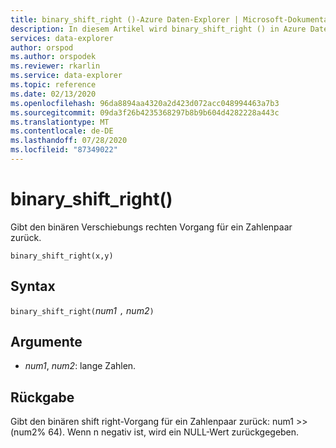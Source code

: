 ```yaml
---
title: binary_shift_right ()-Azure Daten-Explorer | Microsoft-Dokumentation
description: In diesem Artikel wird binary_shift_right () in Azure Daten-Explorer beschrieben.
services: data-explorer
author: orspod
ms.author: orspodek
ms.reviewer: rkarlin
ms.service: data-explorer
ms.topic: reference
ms.date: 02/13/2020
ms.openlocfilehash: 96da8894aa4320a2d423d072acc048994463a7b3
ms.sourcegitcommit: 09da3f26b4235368297b8b9b604d4282228a443c
ms.translationtype: MT
ms.contentlocale: de-DE
ms.lasthandoff: 07/28/2020
ms.locfileid: "87349022"
---
```

# <a name="binary_shift_right"></a>binary_shift_right()

Gibt den binären Verschiebungs rechten Vorgang für ein Zahlenpaar zurück.

```kusto
binary_shift_right(x,y) 
```

## <a name="syntax"></a>Syntax

`binary_shift_right(`*num1* `,` *num2*`)`

## <a name="arguments"></a>Argumente

* *num1*, *num2*: lange Zahlen.

## <a name="returns"></a>Rückgabe

Gibt den binären shift right-Vorgang für ein Zahlenpaar zurück: num1 >>  (num2% 64).
Wenn n negativ ist, wird ein NULL-Wert zurückgegeben.